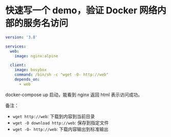 # 快速写一个 demo，验证 Docker 网络内部的服务名访问

```yaml
version: '3.8'

services:
  web:
    image: nginx:alpine

  client:
    image: busybox
    command: /bin/sh -c "wget -O- http://web"
    depends_on:
      - web
```

docker-compose up 启动，能看到 nginx 返回 html 表示访问成功。

备注：

- `wget http://web`: 下载到内容到当前目录
- `wget -O download http://web`: 保存到指定文件
- `wget -O- http://web`: 下载内容输出到标准输出